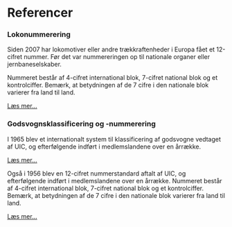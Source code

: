﻿# Referencer
### Lokonummerering
Siden 2007 har lokomotiver eller andre trækkraftenheder i Europa fået et 12-cifret nummer.
Før det var nummereringen op til nationale organer eller jernbaneselskaber.

Nummeret består af 4-cifret international blok, 7-cifret national blok og et kontrolciffer.
Bemærk, at betydningen af ​​de 7 cifre i den nationale blok varierer fra land til land.

<a target="_blank_" href="https://en.wikipedia.org/wiki/UIC_identification_marking_for_tractive_stock">Læs mer...</a>

### Godsvognsklassificering og -nummerering
I 1965 blev et internationalt system til klassificering af godsvogne vedtaget af UIC,
og efterfølgende indført i medlemslandene over en årrække.

<a target="_blank_" href="https://en.wikipedia.org/wiki/UIC_classification_of_goods_wagons">Læs mer...</a>

Også i 1956 blev en 12-cifret nummerstandard aftalt af UIC,
og efterfølgende indført i medlemslandene over en årrække.
Nummeret består af 4-cifret international blok, 7-cifret national blok og et kontrolciffer.
Bemærk, at betydningen af ​​de 7 cifre i den nationale blok varierer fra land til land.

<a target="_blank_" href="https://en.wikipedia.org/wiki/UIC_wagon_numbers">Læs mer...</a>
